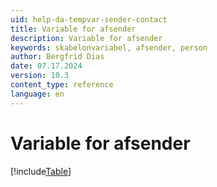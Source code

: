 ```yaml
---
uid: help-da-tempvar-sender-contact
title: Variable for afsender
description: Variable for afsender
keywords: skabelonvariabel, afsender, person
author: Bergfrid Dias
date: 07.17.2024
version: 10.3
content_type: reference
language: en
---
```


# Variable for afsender

[!include[Table](../../../../../common/includes/variable/table-sender-contact.md)]
